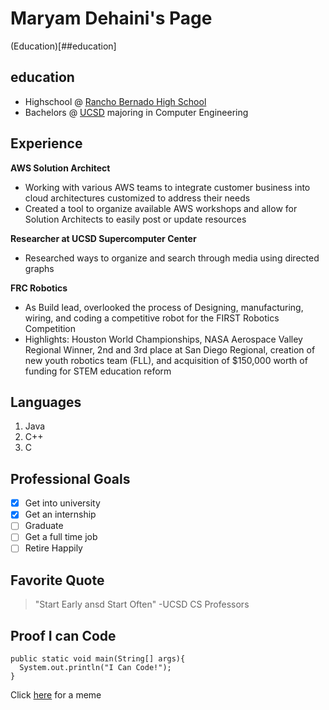 
# Maryam Dehaini's Page



(Education)[##education]


## education

- Highschool @ [Rancho Bernado High School](https://www.powayusd.com/en-US/Schools/HS/RBHS/HOME)
- Bachelors @ [UCSD](https://ucsd.edu/) majoring in Computer Engineering 

## Experience

**AWS Solution Architect**
- Working with various AWS teams to integrate 
customer business into cloud architectures 
customized to address their needs
- Created a tool to organize available AWS workshops and allow for Solution Architects to easily post or update resources

**Researcher at UCSD Supercomputer Center**
- Researched ways to organize and search through media using directed graphs

**FRC Robotics**
 - As Build lead, overlooked the process of 
Designing, manufacturing, wiring, and coding a 
competitive robot for the FIRST Robotics 
Competition 
- Highlights: Houston World Championships, 
NASA Aerospace Valley Regional Winner, 2nd and 
3rd place at San Diego Regional, creation of new 
youth robotics team (FLL), and acquisition of 
$150,000 worth of funding for STEM education 
reform


## Languages
1. Java
2. C++
3. C

## Professional Goals
- [x] Get into university
- [x] Get an internship
- [ ] Graduate
- [ ] Get a full time job
- [ ] Retire Happily

## Favorite Quote
>"Start Early ansd Start Often" -UCSD CS Professors

## Proof I can Code 
```
public static void main(String[] args){
  System.out.println("I Can Code!");
}
```
Click [here](https://github.com/mdehaini/CSE110/blob/Using_Markdown/meme.jpg) for a meme
